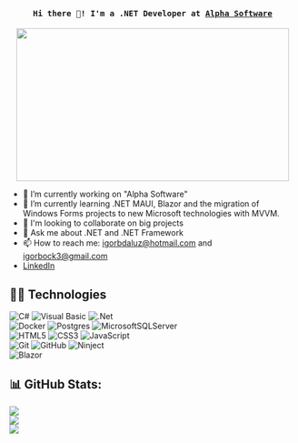 <h4 align="center"><samp> Hi there 👋! I'm a .NET Developer at <a href="https://www.alphasoftware.com.br/" target="_blank">Alpha Software</a></samp></h4>

<p align="center">
  <img src="https://i.giphy.com/media/v1.Y2lkPTc5MGI3NjExMGF6MmozdWFzNWZhN3hyaG1pMHNvcnB1YmZiaHB4dmljazhjZmxqZCZlcD12MV9pbnRlcm5hbF9naWZfYnlfaWQmY3Q9Zw/iIqmM5tTjmpOB9mpbn/giphy.gif" width="480" height="269">
</p>

- 🔭 I’m currently working on "Alpha Software" </br>
- 🌱 I’m currently learning .NET MAUI, Blazor and the migration of Windows Forms projects to new Microsoft technologies with MVVM. </br>
- 👯 I'm looking to collaborate on big projects </br>
- 💬 Ask me about .NET and .NET Framework </br>
- 📫 How to reach me: igorbdaluz@hotmail.com and igorbock3@gmail.com
- <a href="https://www.linkedin.com/in/igor-bock-da-luz/">LinkedIn</a>

## 🧙🏻 Technologies  
![C#](https://img.shields.io/badge/c%23-%23239120.svg?style=for-the-badge&logo=c-sharp&logoColor=white)
![Visual Basic](https://img.shields.io/badge/Visual%20Basic-VB.NET-blue?style=for-the-badge)
![.Net](https://img.shields.io/badge/.NET-5C2D91?style=for-the-badge&logo=.net&logoColor=white) <br/>
![Docker](https://img.shields.io/badge/Docker-Blue?style=for-the-badge)
![Postgres](https://img.shields.io/badge/PostgreSQL-orange?style=for-the-badge)
![MicrosoftSQLServer](https://img.shields.io/badge/Microsoft%20SQL%20Sever-CC2927?style=for-the-badge&logo=microsoft%20sql%20server&logoColor=white) <br/>
![HTML5](https://img.shields.io/badge/html5-%23E34F26.svg?style=for-the-badge&logo=html5&logoColor=white)
![CSS3](https://img.shields.io/badge/css3-%231572B6.svg?style=for-the-badge&logo=css3&logoColor=white)
![JavaScript](https://img.shields.io/badge/javascript-%23323330.svg?style=for-the-badge&logo=javascript&logoColor=%23F7DF1E) <br/>
![Git](https://img.shields.io/badge/git-%23F05033.svg?style=for-the-badge&logo=git&logoColor=white)
![GitHub](https://img.shields.io/badge/github-%23121011.svg?style=for-the-badge&logo=github&logoColor=white)
![Ninject](https://img.shields.io/badge/Ninject-black?style=for-the-badge) <br/>
![Blazor](https://img.shields.io/badge/Blazor-Purple?style=for-the-badge)

## 📊 GitHub Stats:
![](https://github-readme-stats.vercel.app/api?username=igorbock&theme=dark&hide_border=false&include_all_commits=false&count_private=false)<br/>
![](https://github-readme-streak-stats.herokuapp.com/?user=igorbock&theme=dark&hide_border=false)<br/>
![](https://github-readme-stats.vercel.app/api/top-langs/?username=igorbock&theme=dark&hide_border=false&include_all_commits=false&count_private=false&layout=compact)
